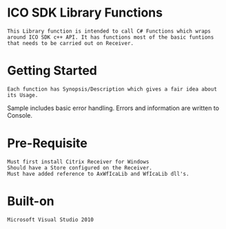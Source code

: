 # ICO SDK Library Functions
	This Library function is intended to call C# Functions which wraps around ICO SDK c++ API. It has functions most of the basic funtions that needs to be carried out on Receiver.

# Getting Started
	Each function has Synopsis/Description which gives a fair idea about its Usage. 
Sample includes basic error handling. Errors and information are written to Console.

# Pre-Requisite
	Must first install Citrix Receiver for Windows	
	Should have a Store configured on the Receiver.
	Must have added reference to AxWfIcaLib and WfIcaLib dll's.


# Built-on
	Microsoft Visual Studio 2010